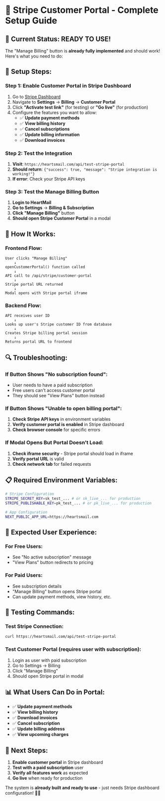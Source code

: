 # 🚀 Stripe Customer Portal - Complete Setup Guide

## 🎯 **Current Status: READY TO USE!**

The "Manage Billing" button is **already fully implemented** and should work! Here's what you need to do:

## 🔧 **Setup Steps:**

### **Step 1: Enable Customer Portal in Stripe Dashboard**
1. Go to [Stripe Dashboard](https://dashboard.stripe.com)
2. Navigate to **Settings** → **Billing** → **Customer Portal**
3. Click **"Activate test link"** (for testing) or **"Go live"** (for production)
4. Configure the features you want to allow:
   - ✅ **Update payment methods**
   - ✅ **View billing history** 
   - ✅ **Cancel subscriptions**
   - ✅ **Update billing information**
   - ✅ **Download invoices**

### **Step 2: Test the Integration**
1. **Visit**: `https://heartsmail.com/api/test-stripe-portal`
2. **Should return**: `{"success": true, "message": "Stripe integration is working!"}`
3. **If error**: Check your Stripe API keys

### **Step 3: Test the Manage Billing Button**
1. **Login to HeartMail**
2. **Go to Settings** → **Billing & Subscription**
3. **Click "Manage Billing"** button
4. **Should open Stripe Customer Portal** in a modal

## 🎯 **How It Works:**

### **Frontend Flow:**
```
User clicks "Manage Billing" 
    ↓
openCustomerPortal() function called
    ↓
API call to /api/stripe/customer-portal
    ↓
Stripe portal URL returned
    ↓
Modal opens with Stripe portal iframe
```

### **Backend Flow:**
```
API receives user ID
    ↓
Looks up user's Stripe customer ID from database
    ↓
Creates Stripe billing portal session
    ↓
Returns portal URL to frontend
```

## 🔍 **Troubleshooting:**

### **If Button Shows "No subscription found":**
- User needs to have a paid subscription
- Free users can't access customer portal
- They should see "View Plans" button instead

### **If Button Shows "Unable to open billing portal":**
1. **Check Stripe API keys** in environment variables
2. **Verify customer portal is enabled** in Stripe dashboard
3. **Check browser console** for specific errors

### **If Modal Opens But Portal Doesn't Load:**
1. **Check iframe security** - Stripe portal should load in iframe
2. **Verify portal URL** is valid
3. **Check network tab** for failed requests

## 📋 **Required Environment Variables:**

```bash
# Stripe Configuration
STRIPE_SECRET_KEY=sk_test_... # or sk_live_... for production
STRIPE_PUBLISHABLE_KEY=pk_test_... # or pk_live_... for production

# App Configuration  
NEXT_PUBLIC_APP_URL=https://heartsmail.com
```

## 🎉 **Expected User Experience:**

### **For Free Users:**
- See "No active subscription" message
- "View Plans" button redirects to pricing

### **For Paid Users:**
- See subscription details
- "Manage Billing" button opens Stripe portal
- Can update payment methods, view history, etc.

## 🚀 **Testing Commands:**

### **Test Stripe Connection:**
```bash
curl https://heartsmail.com/api/test-stripe-portal
```

### **Test Customer Portal (requires user with subscription):**
1. Login as user with paid subscription
2. Go to Settings → Billing
3. Click "Manage Billing"
4. Should open Stripe portal in modal

## 📊 **What Users Can Do in Portal:**

- ✅ **Update payment methods**
- ✅ **View billing history**
- ✅ **Download invoices**
- ✅ **Cancel subscription**
- ✅ **Update billing address**
- ✅ **View upcoming charges**

## 🎯 **Next Steps:**

1. **Enable customer portal** in Stripe dashboard
2. **Test with a paid subscription** user
3. **Verify all features work** as expected
4. **Go live** when ready for production

The system is **already built and ready to use** - just needs Stripe dashboard configuration! 🚀💕

